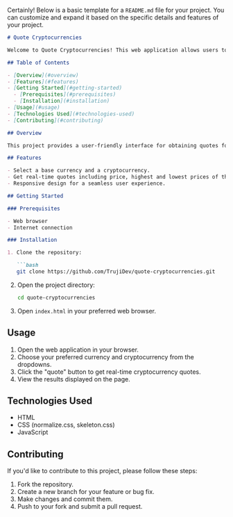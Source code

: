 Certainly! Below is a basic template for a `README.md` file for your project. You can customize and expand it based on the specific details and features of your project.

```markdown
# Quote Cryptocurrencies

Welcome to Quote Cryptocurrencies! This web application allows users to get real-time quotes for various cryptocurrencies in different currencies.

## Table of Contents

- [Overview](#overview)
- [Features](#features)
- [Getting Started](#getting-started)
  - [Prerequisites](#prerequisites)
  - [Installation](#installation)
- [Usage](#usage)
- [Technologies Used](#technologies-used)
- [Contributing](#contributing)

## Overview

This project provides a user-friendly interface for obtaining quotes for cryptocurrencies, supporting multiple currencies. It leverages the Cryptocompare API to fetch real-time data.

## Features

- Select a base currency and a cryptocurrency.
- Get real-time quotes including price, highest and lowest prices of the day, percentage change in the last 24 hours, and last update timestamp.
- Responsive design for a seamless user experience.

## Getting Started

### Prerequisites

- Web browser
- Internet connection

### Installation

1. Clone the repository:

   ```bash
   git clone https://github.com/TrujiDev/quote-cryptocurrencies.git
   ```

2. Open the project directory:

   ```bash
   cd quote-cryptocurrencies
   ```

3. Open `index.html` in your preferred web browser.

## Usage

1. Open the web application in your browser.
2. Choose your preferred currency and cryptocurrency from the dropdowns.
3. Click the "quote" button to get real-time cryptocurrency quotes.
4. View the results displayed on the page.

## Technologies Used

- HTML
- CSS (normalize.css, skeleton.css)
- JavaScript

## Contributing

If you'd like to contribute to this project, please follow these steps:

1. Fork the repository.
2. Create a new branch for your feature or bug fix.
3. Make changes and commit them.
4. Push to your fork and submit a pull request.
